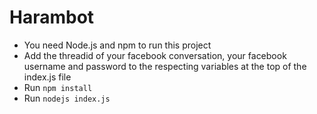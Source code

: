 # Harambot

- You need Node.js and npm to run this project
- Add the threadid of your facebook conversation, your facebook username and password to the respecting variables at the top of the index.js file
- Run `npm install`
- Run `nodejs index.js`
